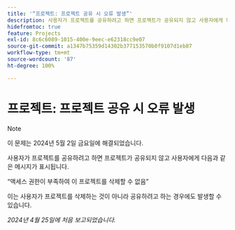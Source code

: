 ```yaml
---
title: '“프로젝트: 프로젝트 공유 시 오류 발생”'
description: 사용자가 프로젝트를 공유하려고 하면 프로젝트가 공유되지 않고 사용자에게 메시지가 표시됩니다.
hidefromtoc: true
feature: Projects
exl-id: 8c6c6089-1015-400e-9eec-e62318cc9e07
source-git-commit: a1347b75359d14302b377153570b0f9107d1eb87
workflow-type: tm+mt
source-wordcount: '87'
ht-degree: 100%

---
```


# 프로젝트: 프로젝트 공유 시 오류 발생

>[!NOTE]
>
>이 문제는 2024년 5월 2일 금요일에 해결되었습니다.

사용자가 프로젝트를 공유하려고 하면 프로젝트가 공유되지 않고 사용자에게 다음과 같은 메시지가 표시됩니다.

“액세스 권한이 부족하여 이 프로젝트를 삭제할 수 없음”

이는 사용자가 프로젝트를 삭제하는 것이 아니라 공유하려고 하는 경우에도 발생할 수 있습니다.

_2024년 4월 25일에 처음 보고되었습니다._
